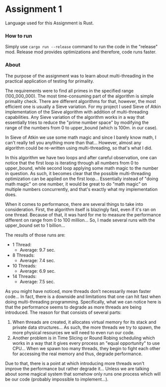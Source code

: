 # Assignment 1
Language used for this Assignment is Rust.

### How to run
Simply use `cargo run --release` command to run the code in the "release" mod. Release mod provides optimizations and therefore, code runs faster.

### About
The purpose of the assignment was to learn about multi-threading in the practical application of testing for primality.

The requirements were to find all primes in the specified range (100_000_000). The most time-consuming part of the algorithm is simple primality check. There are different algorithms for that, however, the most efficient one is usually a Sieve variation. For my project I used Sieve of Atkin implementation of the Sieve algorithm with addition of multi-threading capabilities. Any Sieve variation of the algorithm works in a way that essentially tries to reduce the "prime number space" by modifying the range of the numbers from 0 to upper_bound (which is 100m. in our case).

In Sieve of Atkin we use some math magic and since I barely know math, I can't really tell you anything more than that... However, almost any algorithm could be re-written using multi-threading, so that's what I did.

In this algorithm we have two loops and after careful observation, one can notice that the first loop is iterating through all numbers from 0 to upper_bound, while second loop applying some math magic to the number in question. As such, it becomes clear that the possible multi-threading optimization can be applied on the first loop... Essentially instead of "doing math magic" on one number, it would be great to do "math magic" on multiple numbers concurrently, and that's exactly what my implementation does.

When it comes to performance, there are several things to take into consideration. First, the algorithm itself is blazingly fast, even if it's ran on one thread. Because of that, it was hard for me to measure the performance different on range from 0 to 100 million... So, I made several runs with the upper_bound set to 1 billion...

The results of those runs are: 
- 1 Thread:
    - Average: 9.7 sec. 
- 8 Threads: 
    - Average: 7.4 sec. 
- 10 Threads: 
    - Average: 6.9 sec. 
- 14 Threads: 
    - Average: 7.5 sec.

As you might have noticed, more threads don’t necessarily mean faster code... In fact, there is a downside and limitations that one can hit fast when doing multi-threading programming. Specifically, what we can notice here is that the performance seems to degrade as more threads are being introduced. The reason for that consists of several parts:

1. When threads are created, it allocates virtual memory for its stack and private data structures... As such, the more threads we try to spawn, the more physical resources we will need to even run our code.
2. Another problem is in Time Slicing or Round Robing scheduling which works in a way that it gives every process an "equal opportunity" to use CPU... When we spawn too many threads, they begin to fight each other for accessing the real memory and thus, degrade performance.

Due to that, there is a point at which introducing more threads won't improve the performance but rather degrade it... Unless we are talking about some magical system that somehow only runs one process which will be our code (probably impossible to implement...).
